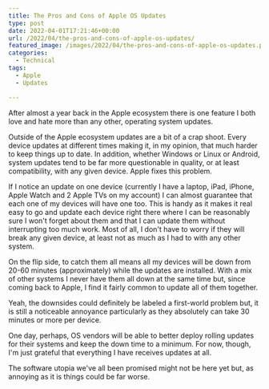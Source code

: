 ```yaml
---
title: The Pros and Cons of Apple OS Updates
type: post
date: 2022-04-01T17:21:46+00:00
url: /2022/04/the-pros-and-cons-of-apple-os-updates/
featured_image: /images/2022/04/the-pros-and-cons-of-apple-os-updates.png
categories:
  - Technical
tags:
  - Apple
  - Updates

---
```

After almost a year back in the Apple ecosystem there is one feature I both love and hate more than any other, operating system updates.

Outside of the Apple ecosystem updates are a bit of a crap shoot. Every device updates at different times making it, in my opinion, that much harder to keep things up to date. In addition, whether Windows or Linux or Android, system updates tend to be far more questionable in quality, or at least compatibility, with any given device. Apple fixes this problem.

If I notice an update on one device (currently I have a laptop, iPad, iPhone, Apple Watch and 2 Apple TVs on my account) I can almost guarantee that each one of my devices will have one too. This is handy as it makes it real easy to go and update each device right there where I can be reasonably sure I won't forget about them and that I can update them without interrupting too much work. Most of all, I don't have to worry if they will break any given device, at least not as much as I had to with any other system.

On the flip side, to catch them all means all my devices will be down from 20-60 minutes (approximately) while the updates are installed. With a mix of other systems I never have them all down at the same time but, since coming back to Apple, I find it fairly common to update all of them together.

Yeah, the downsides could definitely be labeled a first-world problem but, it is still a noticeable annoyance particularly as they absolutely can take 30 minutes or more per device.

One day, perhaps, OS vendors will be able to better deploy rolling updates for their systems and keep the down time to a minimum. For now, though, I'm just grateful that everything I have receives updates at all.

The software utopia we've all been promised might not be here yet but, as annoying as it is things could be far worse.